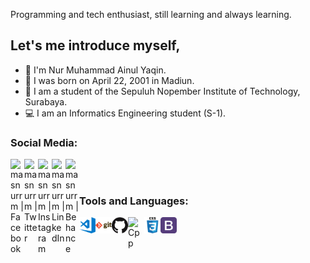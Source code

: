 Programming and tech enthusiast, still learning and always learning.

## Let's me introduce myself,

- 👦 I'm Nur Muhammad Ainul Yaqin.
- 📅 I was born on April 22, 2001 in Madiun.
- 🏦 I am a student of the Sepuluh Nopember Institute of Technology, Surabaya.
- 💻 I am an Informatics Engineering student (S-1).


### Social Media:
[<img align="left" alt="masnurrm | Facebook" width="22px" src="https://raw.githubusercontent.com/FortAwesome/Font-Awesome/master/svgs/brands/facebook.svg" />][facebook]
[<img align="left" alt="masnurrm | Twitter" width="22px" src="https://cdn.jsdelivr.net/npm/simple-icons@v3/icons/twitter.svg" />][twitter]
[<img align="left" alt="masnurrm | Instagram" width="22px" src="https://cdn.jsdelivr.net/npm/simple-icons@v3/icons/instagram.svg" />][instagram]
[<img align="left" alt="masnurrm | LinkedIn" width="22px" src="https://cdn.jsdelivr.net/npm/simple-icons@v3/icons/linkedin.svg" />][linkedin]
[<img align="left" alt="masnurrm | Behance" width="22px" src="https://cdn.jsdelivr.net/npm/simple-icons@v3/icons/behance.svg" />][behance]

<br/> <br/>

### Tools and Languages:
<img align="left" alt="Visual Studio Code" width="26px" src="https://raw.githubusercontent.com/github/explore/80688e429a7d4ef2fca1e82350fe8e3517d3494d/topics/visual-studio-code/visual-studio-code.png" />
<img align="left" alt="Git" width="26px" src="https://raw.githubusercontent.com/github/explore/80688e429a7d4ef2fca1e82350fe8e3517d3494d/topics/git/git.png" />
<img align="left" alt="GitHub" width="26px" src="https://raw.githubusercontent.com/github/explore/78df643247d429f6cc873026c0622819ad797942/topics/github/github.png" />
<img align="left" alt="Cpp" width="26px" src="https://raw.githubusercontent.com/isocpp/logos/master/cpp_logo.svg" />
<img align="left" alt="Css" width="26px" src="https://raw.githubusercontent.com/github/explore/80688e429a7d4ef2fca1e82350fe8e3517d3494d/topics/css/css.png">
<img align="left" alt="Bootstrap" width="26px" src="https://raw.githubusercontent.com/github/explore/80688e429a7d4ef2fca1e82350fe8e3517d3494d/topics/bootstrap/bootstrap.png">



[facebook]: https://www.facebook.com/mastahnurmuhammad2001/
[twitter]: https://twitter.com/masnurrm
[instagram]: https://www.instagram.com/masnurrm/
[linkedin]: https://www.linkedin.com/in/nur-muhammad-151b40112/
[behance]: https://www.behance.net/nurmuhammad_



